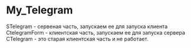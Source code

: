 # My_Telegram
STelegram - сервеная часть, запускаем ее для запуска клиента
CtelegramForm  -   клиентская часть, запускаем ее для запуска сервера 
СTelegram - это старая клиентская часть и не работает.
